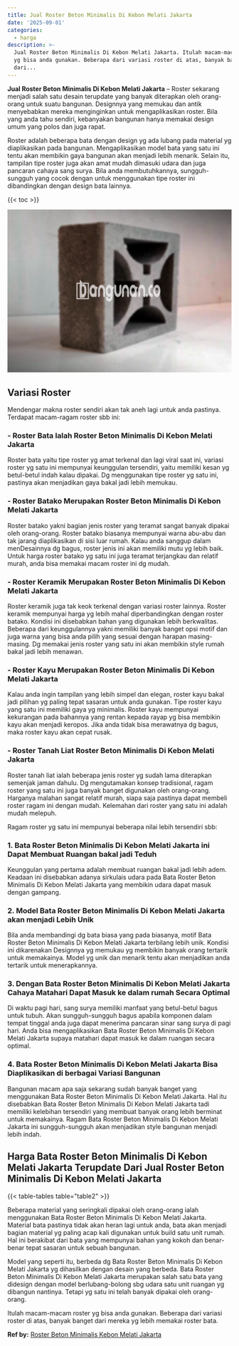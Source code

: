 ```yaml
---
title: Jual Roster Beton Minimalis Di Kebon Melati Jakarta
date: '2025-09-01'
categories:
  - harga
description: >-
  Jual Roster Beton Minimalis Di Kebon Melati Jakarta. Itulah macam-macam roster
  yg bisa anda gunakan. Beberapa dari variasi roster di atas, banyak banget
  dari...
---
```


**Jual Roster Beton Minimalis Di Kebon Melati Jakarta** – Roster sekarang menjadi salah satu desain terupdate yang banyak diterapkan oleh orang-orang untuk suatu bangunan. Designnya yang memukau dan antik menyebabkan mereka menginginkan untuk mengaplikasikan roster. Bila yang anda tahu sendiri, kebanyakan bangunan hanya memakai design umum yang polos dan juga rapat.

Roster adalah beberapa bata dengan design yg ada lubang pada material yg diaplikasikan pada bangunan. Mengaplikasikan model bata yang satu ini tentu akan membikin gaya bangunan akan menjadi lebih menarik. Selain itu, tampilan tipe roster juga akan amat mudah dimasuki udara dan juga pancaran cahaya sang surya. Bila anda membutuhkannya, sungguh-sungguh yang cocok dengan untuk menggunakan tipe roster ini dibandingkan dengan design bata lainnya.

{{< toc >}}

![Jual Roster Beton Minimalis Di Kebon Melati Jakarta](/images/bata-roster-minimalis-25.png)

## Variasi Roster

Mendengar makna roster sendiri akan tak aneh lagi untuk anda pastinya. Terdapat macam-ragam roster sbb ini:

### \- Roster Bata Ialah Roster Beton Minimalis Di Kebon Melati Jakarta

Roster bata yaitu tipe roster yg amat terkenal dan lagi viral saat ini, variasi roster yg satu ini mempunyai keunggulan tersendiri, yaitu memiliki kesan yg betul-betul indah kalau dipakai. Dg menggunakan tipe roster yg satu ini, pastinya akan menjadikan gaya bakal jadi lebih memukau.

### \- Roster Batako Merupakan Roster Beton Minimalis Di Kebon Melati Jakarta

Roster batako yakni bagian jenis roster yang teramat sangat banyak dipakai oleh orang-orang. Roster batako biasanya mempunyai warna abu-abu dan tak jarang diaplikasikan di sisi luar rumah. Kalau anda sanggup dalam menDesainnya dg bagus, roster jenis ini akan memiliki mutu yg lebih baik. Untuk harga roster batako yg satu ini juga teramat terjangkau dan relatif murah, anda bisa memakai macam roster ini dg mudah.

### \- Roster Keramik Merupakan Roster Beton Minimalis Di Kebon Melati Jakarta

Roster keramik juga tak keok terkenal dengan variasi roster lainnya. Roster keramik mempunyai harga yg lebih mahal diperbandingkan dengan roster batako. Kondisi ini disebabkan bahan yang digunakan lebih berkwalitas. Beberapa dari keunggulannya yakni memiliki banyak banget opsi motif dan juga warna yang bisa anda pilih yang sesuai dengan harapan masing-masing. Dg memakai jenis roster yang satu ini akan membikin style rumah bakal jadi lebih menawan.

### \- Roster Kayu Merupakan Roster Beton Minimalis Di Kebon Melati Jakarta

Kalau anda ingin tampilan yang lebih simpel dan elegan, roster kayu bakal jadi pilihan yg paling tepat sasaran untuk anda gunakan. Tipe roster kayu yang satu ini memiliki gaya yg minimalis. Roster kayu mempunyai kekurangan pada bahannya yang rentan kepada rayap yg bisa membikin kayu akan menjadi keropos. Jika anda tidak bisa merawatnya dg bagus, maka roster kayu akan cepat rusak.

### \- Roster Tanah Liat Roster Beton Minimalis Di Kebon Melati Jakarta

Roster tanah liat ialah beberapa jenis roster yg sudah lama diterapkan semenjak jaman dahulu. Dg mengutamakan konsep tradisional, ragam roster yang satu ini juga banyak banget digunakan oleh orang-orang. Harganya malahan sangat relatif murah, siapa saja pastinya dapat membeli roster ragam ini dengan mudah. Kelemahan dari roster yang satu ini adalah mudah melepuh.

Ragam roster yg satu ini mempunyai beberapa nilai lebih tersendiri sbb:

### 1\. Bata Roster Beton Minimalis Di Kebon Melati Jakarta ini Dapat Membuat Ruangan bakal jadi Teduh

Keunggulan yang pertama adalah membuat ruangan bakal jadi lebih adem. Keadaan ini disebabkan adanya sirkulais udara pada Bata Roster Beton Minimalis Di Kebon Melati Jakarta yang membikin udara dapat masuk dengan gampang.

### 2\. Model Bata Roster Beton Minimalis Di Kebon Melati Jakarta akan menjadi Lebih Unik

Bila anda membandingi dg bata biasa yang pada biasanya, motif Bata Roster Beton Minimalis Di Kebon Melati Jakarta terbilang lebih unik. Kondisi ini dikarenakan Designnya yg memukau yg membikin banyak orang tertarik untuk memakainya. Model yg unik dan menarik tentu akan menjadikan anda tertarik untuk menerapkannya.

### 3\. Dengan Bata Roster Beton Minimalis Di Kebon Melati Jakarta Cahaya Matahari Dapat Masuk ke dalam rumah Secara Optimal

Di waktu pagi hari, sang surya memiliki manfaat yang betul-betul bagus untuk tubuh. Akan sungguh-sungguh bagus apabila komponen dalam tempat tinggal anda juga dapat menerima pancaran sinar sang surya di pagi hari. Anda bisa mengaplikasikan Bata Roster Beton Minimalis Di Kebon Melati Jakarta supaya matahari dapat masuk ke dalam ruangan secara optimal.

### 4\. Bata Roster Beton Minimalis Di Kebon Melati Jakarta Bisa Diaplikasikan di berbagai Variasi Bangunan

Bangunan macam apa saja sekarang sudah banyak banget yang menggunakan Bata Roster Beton Minimalis Di Kebon Melati Jakarta. Hal itu disebabkan Bata Roster Beton Minimalis Di Kebon Melati Jakarta tadi memiliki kelebihan tersendiri yang membuat banyak orang lebih berminat untuk memakainya. Ragam Bata Roster Beton Minimalis Di Kebon Melati Jakarta ini sungguh-sungguh akan menjadikan style bangunan menjadi lebih indah.

## Harga Bata Roster Beton Minimalis Di Kebon Melati Jakarta Terupdate Dari Jual Roster Beton Minimalis Di Kebon Melati Jakarta

{{< table-tables table="table2" >}}

Beberapa material yang seringkali dipakai oleh orang-orang ialah menggunakan Bata Roster Beton Minimalis Di Kebon Melati Jakarta. Material bata pastinya tidak akan heran lagi untuk anda, bata akan menjadi bagian material yg paling acap kali digunakan untuk build satu unit rumah. Hal ini berakibat dari bata yang mempunyai bahan yang kokoh dan benar-benar tepat sasaran untuk sebuah bangunan.

Model yang seperti itu, berbeda dg Bata Roster Beton Minimalis Di Kebon Melati Jakarta yg dihasilkan dengan desain yang berbeda. Bata Roster Beton Minimalis Di Kebon Melati Jakarta merupakan salah satu bata yang didesign dengan model berlubang-bolong sbg udara satu unit ruangan yg dibangun nantinya. Tetapi yg satu ini telah banyak dipakai oleh orang-orang.

Itulah macam-macam roster yg bisa anda gunakan. Beberapa dari variasi roster di atas, banyak banget dari mereka yg lebih memakai roster bata.

**Ref by:** [Roster Beton Minimalis Kebon Melati Jakarta](https://id.wikipedia.org/wiki/Roster)
